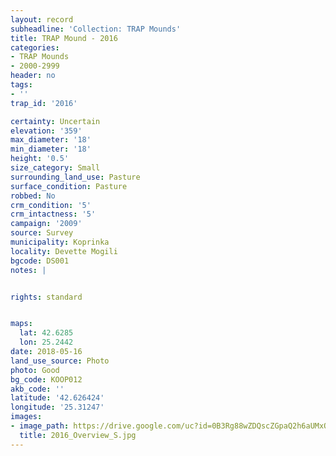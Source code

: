 ```yaml
---
layout: record
subheadline: 'Collection: TRAP Mounds'
title: TRAP Mound - 2016
categories:
- TRAP Mounds
- 2000-2999
header: no
tags:
- ''
trap_id: '2016'

certainty: Uncertain
elevation: '359'
max_diameter: '18'
min_diameter: '18'
height: '0.5'
size_category: Small
surrounding_land_use: Pasture
surface_condition: Pasture
robbed: No
crm_condition: '5'
crm_intactness: '5'
campaign: '2009'
source: Survey
municipality: Koprinka
locality: Devette Mogili
bgcode: DS001
notes: |


rights: standard


maps:
  lat: 42.6285
  lon: 25.2442
date: 2018-05-16
land_use_source: Photo
photo: Good
bg_code: KOOP012
akb_code: ''
latitude: '42.626424'
longitude: '25.31247'
images:
- image_path: https://drive.google.com/uc?id=0B3Rg88wZDQscZGpaQ2h6aUMxOXM
  title: 2016_Overview_S.jpg
---
```

